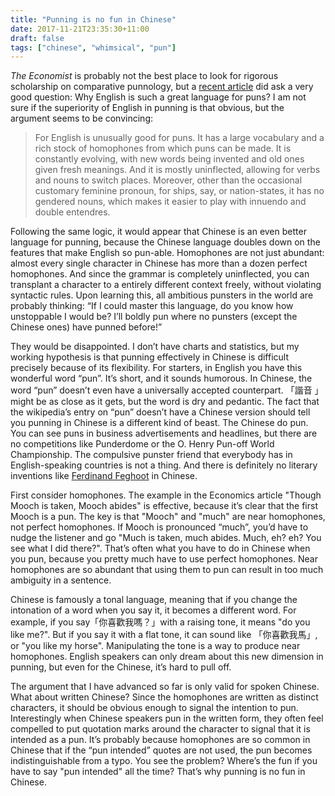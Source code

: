 ```yaml
---
title: "Punning is no fun in Chinese"
date: 2017-11-21T23:35:30+11:00
draft: false
tags: ["chinese", "whimsical", "pun"]
---
```

_The Economist_ is probably not the best place to look for rigorous scholarship on comparative punnology, but a [recent article](https://www.economist.com/books-and-arts/2017/08/12/why-english-is-such-a-great-language-for-puns) did ask a very good question: Why English is such a great language for puns? I am not sure if the superiority of English in punning is that obvious, but the argument seems to be convincing:

> For English is unusually good for puns. It has a large vocabulary and a rich stock of homophones from which puns can be made. It is constantly evolving, with new words being invented and old ones given fresh meanings. And it is mostly uninflected, allowing for verbs and nouns to switch places. Moreover, other than the occasional customary feminine pronoun, for ships, say, or nation-states, it has no gendered nouns, which makes it easier to play with innuendo and double entendres.

Following the same logic, it would appear that Chinese is an even better language for punning, because the Chinese language doubles down on the features that make English so pun-able. Homophones are not just abundant: almost every single character in Chinese has more than a dozen perfect homophones. And since the grammar is completely uninflected, you can transplant a character to a entirely different context freely, without violating syntactic rules. Upon learning this, all ambitious punsters in the world are probably thinking: “If I could master this language, do you know how unstoppable I would be? I’ll boldly pun where no punsters (except the Chinese ones) have punned before!”

They would be disappointed. I don’t have charts and statistics, but my working hypothesis is that punning effectively in Chinese is difficult precisely because of its flexibility. For starters, in English you have this wonderful word “pun”. It’s short, and it sounds humorous. In Chinese, the word “pun” doesn’t even have a universally accepted counterpart. 「諧音 」might be as close as it gets, but the word is dry and pedantic. The fact that the wikipedia’s entry on “pun” doesn’t have a Chinese version should tell you punning in Chinese is a different kind of beast. The Chinese do pun. You can see puns in business advertisements and headlines, but there are no competitions like Punderdome or the O. Henry Pun-off World Championship. The compulsive punster friend that everybody has in English-speaking countries is not a thing. And there is definitely no literary inventions like [Ferdinand Feghoot](https://en.wikipedia.org/wiki/Feghoot) in Chinese.

First consider homophones. The example in the Economics article "Though Mooch is taken, Mooch abides" is effective, because it’s clear that the first Mooch is a pun. The key is that "Mooch" and "much" are near homophones, not perfect homophones. If Mooch is pronounced “much”, you’d have to nudge the listener and go "Much is taken, much abides. Much, eh? eh? You see what I did there?". That’s often what you have to do in Chinese when you pun, because you pretty much have to use perfect homophones. Near homophones are so abundant that using them to pun can result in too much ambiguity in a sentence.

Chinese is famously a tonal language, meaning that if you change the intonation of a word when you say it, it becomes a different word. For example, if you say「你喜歡我嗎？」with a raising tone, it means "do you like me?". But if you say it with a flat tone, it can sound like 「你喜歡我馬」, or "you like my horse". Manipulating the tone is a way to produce near homophones. English speakers can only dream about this new dimension in punning, but even for the Chinese, it’s hard to pull off.

The argument that I have advanced so far is only valid for spoken Chinese. What about written Chinese? Since the homophones are written as distinct characters, it should be obvious enough to signal the intention to pun. Interestingly when Chinese speakers pun in the written form, they often feel compelled to put quotation marks around the character to signal that it is intended as a pun. It’s probably because homophones are so common in Chinese that if the “pun intended” quotes are not used, the pun becomes indistinguishable from a typo. You see the problem? Where’s the fun if you have to say "pun intended" all the time? That’s why punning is no fun in Chinese.
